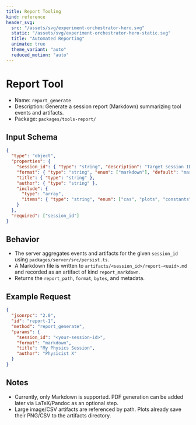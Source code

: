```yaml
---
title: Report Tooling
kind: reference
header_svg:
  src: "/assets/svg/experiment-orchestrator-hero.svg"
  static: "/assets/svg/experiment-orchestrator-hero-static.svg"
  title: "Automated Reporting"
  animate: true
  theme_variant: "auto"
  reduced_motion: "auto"
---
```


# Report Tool

- Name: `report_generate`
- Description: Generate a session report (Markdown) summarizing tool events and artifacts.
- Package: `packages/tools-report/`

## Input Schema

```json
{
  "type": "object",
  "properties": {
    "session_id": { "type": "string", "description": "Target session ID" },
    "format": { "type": "string", "enum": ["markdown"], "default": "markdown" },
    "title": { "type": "string" },
    "author": { "type": "string" },
    "include": {
      "type": "array",
      "items": { "type": "string", "enum": ["cas", "plots", "constants", "units", "events", "artifacts"] }
    }
  },
  "required": ["session_id"]
}
```

## Behavior

- The server aggregates events and artifacts for the given `session_id` using `packages/server/src/persist.ts`.
- A Markdown file is written to `artifacts/<session_id>/report-<uuid>.md` and recorded as an artifact of kind `report_markdown`.
- Returns the `report_path`, `format`, `bytes`, and metadata.

## Example Request

```json
{
  "jsonrpc": "2.0",
  "id": "report-1",
  "method": "report_generate",
  "params": {
    "session_id": "<your-session-id>",
    "format": "markdown",
    "title": "My Physics Session",
    "author": "Physicist X"
  }
}
```

## Notes

- Currently, only Markdown is supported. PDF generation can be added later via LaTeX/Pandoc as an optional step.
- Large image/CSV artifacts are referenced by path. Plots already save their PNG/CSV to the artifacts directory.


